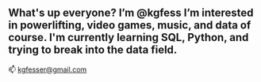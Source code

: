 What's up everyone? I’m @kgfess
I’m interested in powerlifting, video games, music, and data of course.
I'm currently learning SQL, Python, and trying to break into the data field.
-
📫 kgfesser@gmail.com


